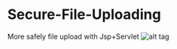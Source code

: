 # Secure-File-Uploading
More safely file upload with Jsp+Servlet
![alt tag](https://github.com/furkanertas/Secure-File-Uploading/blob/master/page.jpg)
